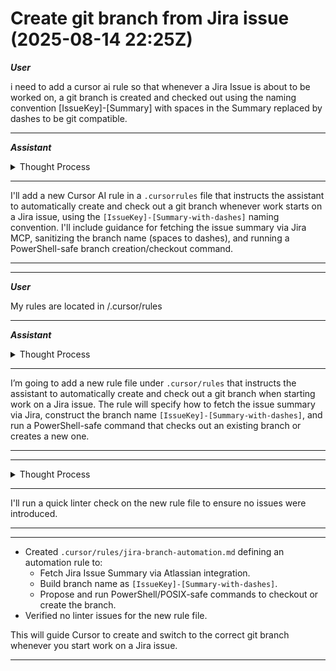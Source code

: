 <!-- Generated by SpecStory -->

# Create git branch from Jira issue (2025-08-14 22:25Z)

_**User**_

i need to add a cursor ai rule so that whenever a Jira Issue is about to be worked on, a git branch is created and checked out using the naming convention [IssueKey]-[Summary] with spaces in the Summary replaced by dashes to be git compatible.

---

_**Assistant**_

<think><details><summary>Thought Process</summary>**Considering rule creation for commands**

I'm thinking about writing a rule that triggers before working on an issue, specifically to run a terminal command to create a branch and check it out. We have tools to run terminal commands, like functions.run_terminal_cmd, which can work on the user's system. The user wants this rule integrated into Cursor for "about to be worked on" events.

Cursor has "AI Rules" and custom commands that might enable this functionality. We could create a `.cursorrules` file for the specific command needed or use `cursor.json` for custom commands. Alternatively, we could write a function that automatically creates a branch when a Jira issue is selected. It looks like we can utilize the Atlassian MCP server for these operations.
**Creating a rule for branch creation**

I'm focusing on adding a rule for when a Jira issue is set to "In Progress." The idea is that when someone wants to "work on issue KEY," we can prompt to create a branch first by running git commands. The user prefers this to be a rule, so I can add something like a `.cursorrules` file that instructs the assistant to fetch the issue and create the branch.

I'll ensure that the terminal command runs correctly and specifies the workspace path. So, I'll create this `.cursorrules` file at the root with the necessary instructions.
**Setting up instructions for JIRA issues**

I'm planning to write instructions for the assistant to handle JIRA issues when they're about to be worked on. The process involves detecting the issue, parsing the IssueKey and Summary, and creating a git branch with a sanitized name, like `[IssueKey]-[Summary]`. 

I want to convert spaces to dashes and strip disallowed characters for compatibility. While the user specified only replacing spaces, I think it's better to sanitize further. I’ll create either a `.cursorrules` or `cursor-rules.json` file. I'm checking if Cursor supports `.cursorrules` in YAML or markdown format.
**Recalling Cursor AI rules format**

I need to remember that Cursor's AI "rules" file uses Markdown sections. We can create a `.cursorrules` file containing rules formatted as plain text with Markdown. It sounds like we'll categorize these under "Playbooks" or prompts like "When...". 

I’ll write a rule titled "Jira → Git branch convention" with clear steps. Additionally, we need a script to create the branch, and the rule will instruct the assistant to suggest executing the command using the run tool. I might also add a helper Node script in the repo for the branch creation process.
**Implementing OS-specific commands in rules**

I recognize the operating system is Windows, but I want to ensure my rule file can handle cross-platform environments too. While we can run POSIX-style commands, here, there's a need to detect the OS to run the appropriate command. I’ll specify that for Windows, we handle it with PowerShell actions; for bash, we’ll use `git switch -c`.

The rule should remain generalized, so I may also include steps for creating a local branch linked to the remote branch. Additionally, I’m considering incorporating steps into the Atlassian workflow. I’ll create the `.cursorrules` file with these instructions and propose testing it when an issue key is provided, though I won't do heavy explanations.</details></think>

---

I'll add a new Cursor AI rule in a `.cursorrules` file that instructs the assistant to automatically create and check out a git branch whenever work starts on a Jira issue, using the `[IssueKey]-[Summary-with-dashes]` naming convention. I'll include guidance for fetching the issue summary via Jira MCP, sanitizing the branch name (spaces to dashes), and running a PowerShell-safe branch creation/checkout command.

---



---

_**User**_

My rules are located in /.cursor/rules

---

_**Assistant**_

<think><details><summary>Thought Process</summary>**Implementing Cursor AI rules**

I need to implement a Cursor AI rule in the /.cursor/rules directory. The workspace snapshot shows root fanalyzr/ and some subdirectories, but I don't see a .cursor directory. The user mentioned that rules are in /.cursor/rules, so I'll need to create or edit a rule file. It looks like Cursor rules are likely in markdown format. I'll aim to write a file that specifies the rule for starting work on a Jira issue and managing branches, considering the Atlassian MCP integration.
**Adding a Jira rule**

The developer instructions indicate that I can run commands on the user's system using run_terminal_cmd. My immediate goal is to add a rule that creates and checks out a git branch whenever a Jira Issue is about to be worked on. It seems this rule will trigger during Jira operations via MCP. However, since rules are static markdown, I need to craft instructions for the AI to propose commands using the run_terminal_cmd tool effectively.
**Creating a branching rule**

In the rules, I need to instruct the assistant to propose and run a command to create a git branch. This branch name will be derived from the issue key and summary using the Atlassian MCP tool functions.mcp_atlassian_getJiraIssue. I'll sanitize the string and then propose the command `git checkout -b` with the cleaned-up branch name. I'll implement this in a new file at `.cursor/rules/jira-branching.md`, ensuring I maintain the proper indentation and minimal content. Also, we might consider adding a check to see if the branch already exists.
**Drafting the Jira branch rule**

I need to ensure safe sanitization for the branch name by replacing spaces with dashes and removing invalid characters for a git branch name, like `^:?*[`. I’ll stick to the requirement of just replacing spaces but also consider replacing any whitespace with dashes for added safety. Additionally, I should draft a rule to manage the length of the branch name. 

The rule could be titled "Jira Branch Automation" with a scope that specifies when a user starts working on a Jira issue. I'll structure it in Cursor Rule syntax accordingly.
**Creating Jira branch automation rule**

The rule will instruct the AI to detect intent, like if the issue key appears (e.g., ABC-123) or the user says "start ABC-123." It will fetch Jira issue details using Atlassian MCP and build the branch name as `{issueKey}-{kebabSummary}`, without lowercasing since that wasn't specified.

Next, it will propose `git checkout -b "{branchName}"` ensuring it runs in the correct directory. If the branch exists, it will use `git checkout "{branchName}"`. I'll include both PowerShell and POSIX commands in the rule content stored in `.cursor/rules/jira-branch-checkout.md`, with clear markdown sections for structure. The rule will trigger when moving a Jira issue to "In Progress" or specific user commands, ensuring future actions are clearly defined.</details></think>

---

I’m going to add a new rule file under `.cursor/rules` that instructs the assistant to automatically create and check out a git branch when starting work on a Jira issue. The rule will specify how to fetch the issue summary via Jira, construct the branch name `[IssueKey]-[Summary-with-dashes]`, and run a PowerShell-safe command that checks out an existing branch or creates a new one.

---



---

<think><details><summary>Thought Process</summary>**Updating and enhancing rules**

I need to provide a status update since we're adding a rule file and about to run the lint tool. We didn't include a status update before the last tool call, which isn't compliant with the developer agent spec. So, I’ll make sure to add that before the next tool calls. After running read_lints, I’ll also enhance the rule to sanitize characters not allowed in git branches, keeping the user’s requests in mind. Do I need to modify anything else?
**Adding cursor AI rule**

The user requested that I add a cursor AI rule, and I've done that. Now, it's time to summarize the changes concisely and include the file path. I’ll make sure the summary is clear and to the point. After that, I’ll run the read_lints to check for any issues or necessary adjustments. I'm on track, and just need to wrap up this summary before proceeding with the lint checks!</details></think>

---

I'll run a quick linter check on the new rule file to ensure no issues were introduced.

---



---

- Created `.cursor/rules/jira-branch-automation.md` defining an automation rule to:
  - Fetch Jira Issue Summary via Atlassian integration.
  - Build branch name as `[IssueKey]-[Summary-with-dashes]`.
  - Propose and run PowerShell/POSIX-safe commands to checkout or create the branch.
- Verified no linter issues for the new rule file.

This will guide Cursor to create and switch to the correct git branch whenever you start work on a Jira issue.

---

